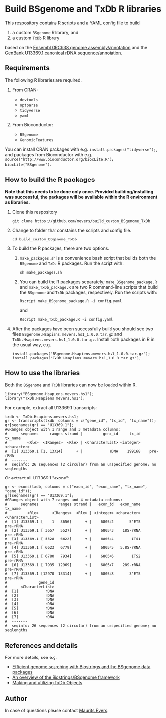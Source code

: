 # Build BSgenome and TxDb R libraries

This respository contains R scripts and a YAML config file to build

1. a custom `BSgenome` R library, and
2. a custom `TxDb` R library

based on the [Ensembl GRCh38 genome assembly/annotation](ftp://ftp.ensembl.org/pub/release-89) and the [GenBank U13369.1 canonical rDNA sequence/annotation](https://www.ncbi.nlm.nih.gov/nuccore/555853).


## Requirements

The following R libraries are required.

1. From CRAN:

    * `devtools`
    * `optparse`
    * `tidyverse`
    * `yaml`

2. From Bioconductor:

    * `BSgenome`
    * `GenomicFeatures`


You can install CRAN packages with e.g. `install.packages("tidyverse");`, and packages from Bioconductor with e.g. `source("http://www.bioconductor.org/biocLite.R"); biocLite("BSgenome")`.


## How to build the R packages

**Note that this needs to be done only once. Provided building/installing was successful, the packages will be available within the R environment as libraries.**

1. Clone this respository

    ```
    git clone https://github.com/mevers/build_custom_BSgenome_TxDb
    ```

2. Change to folder that constains the scripts and config file.

    ```
    cd build_custom_BSgenome_TxDb
    ```

3. To build the R packages, there are two options.

    1. `make_packages.sh` is a convenience bash script that builds both the `BSgenome` and `TxDb` R packages. Run the script with:

        ```
        sh make_packages.sh
        ```

    2. You can build the R packages separately; `make_BSgenome_package.R` and `make_TxDb_package.R` are two R command-line scripts that build the `BSgenome` and `TxDb` packages, respectively. Run the scripts with:

        ```
        Rscript make_BSgenome_package.R -i config.yaml
        ```

        and

        ```
        Rscript make_TxDb_package.R -i config.yaml
        ```

4. After the packages have been successfully build you should see two files `BSgenome.Hsapiens.mevers.hs1_1.0.0.tar.gz` and `TxDb.Hsapiens.mevers.hs1_1.0.0.tar.gz`. Install both packages in R in the usual way, e.g.

    ```
    install.packages("BSgenome.Hsapiens.mevers.hs1_1.0.0.tar.gz");
    install.packages("TxDb.Hsapiens.mevers.hs1_1.0.0.tar.gz");
    ```

## How to use the libraries

Both the `BSgenome` and `TxDb` libraries can now be loaded within R.

```
library("BSgenome.Hsapiens.mevers.hs1");
library("TxDb.Hsapiens.mevers.hs1");
```

For example, extract all U13369.1 transcripts:

```
txdb <- TxDb.Hsapiens.mevers.hs1;
gr <- transcripts(txdb, columns = c("gene_id", "tx_id", "tx_name"));
gr[seqnames(gr) == "U13369.1"];
#GRanges object with 1 range and 3 metadata columns:
#      seqnames     ranges strand |         gene_id     tx_id     tx_name
#         <Rle>  <IRanges>  <Rle> | <CharacterList> <integer> <character>
#  [1] U13369.1 [1, 13314]      + |            rDNA    199168    pre-rRNA
#  -------
#  seqinfo: 26 sequences (2 circular) from an unspecified genome; no seqlengths    
```

Or extract all U13369.1 "exons":

```
gr <- exons(txdb, columns = c("exon_id", "exon_name", "tx_name", "gene_id"));
gr[seqnames(gr) == "U13369.1"];
#GRanges object with 7 ranges and 4 metadata columns:
#      seqnames         ranges strand |   exon_id   exon_name         tx_name
#         <Rle>      <IRanges>  <Rle> | <integer> <character> <CharacterList>
#  [1] U13369.1 [    1,  3656]      + |    680542       5'ETS        pre-rRNA
#  [2] U13369.1 [ 3657,  5527]      + |    680543    18S-rRNA        pre-rRNA
#  [3] U13369.1 [ 5528,  6622]      + |    680544        ITS1        pre-rRNA
#  [4] U13369.1 [ 6623,  6779]      + |    680545   5.8S-rRNA        pre-rRNA
#  [5] U13369.1 [ 6780,  7934]      + |    680546        ITS2        pre-rRNA
#  [6] U13369.1 [ 7935, 12969]      + |    680547    28S-rRNA        pre-rRNA
#  [7] U13369.1 [12970, 13314]      + |    680548       3'ETS        pre-rRNA
#              gene_id
#      <CharacterList>
#  [1]            rDNA
#  [2]            rDNA
#  [3]            rDNA
#  [4]            rDNA
#  [5]            rDNA
#  [6]            rDNA
#  [7]            rDNA
#  -------
#  seqinfo: 26 sequences (2 circular) from an unspecified genome; no seqlengths
```

## References and details

For more details, see e.g.
* [Efficient genome searching with Biostrings and the BSgenome data packages](https://bioconductor.org/packages/release/bioc/vignettes/BSgenome/inst/doc/GenomeSearching.pdf)
* [An overview of the Biostrings/BSgenome framework](https://www.bioconductor.org/help/course-materials/2011/BioC2011/LabStuff/BiostringsBSgenomeOverview.pdf)
* [Making and utilizing TxDb Objects](https://bioconductor.org/packages/devel/bioc/vignettes/GenomicFeatures/inst/doc/GenomicFeatures.pdf)


## Author

In case of questions please contact [Maurits Evers](mailto:maurits.evers@anu.edu.au).
